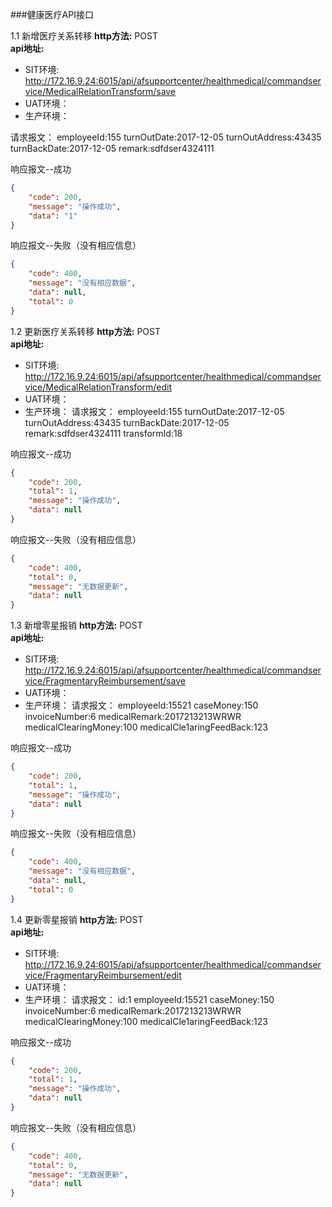 ###健康医疗API接口

1.1 新增医疗关系转移
**http方法:** POST  
**api地址:**  
* SIT环境: http://172.16.9.24:6015/api/afsupportcenter/healthmedical/commandservice/MedicalRelationTransform/save
* UAT环境：  
* 生产环境：

请求报文：
employeeId:155
turnOutDate:2017-12-05
turnOutAddress:43435
turnBackDate:2017-12-05
remark:sdfdser4324111


响应报文--成功
```json
{
    "code": 200,
    "message": "操作成功",
    "data": "1"
}
```
响应报文--失败（没有相应信息）
```json
{
    "code": 400,
    "message": "没有相应数据",
    "data": null,
    "total": 0
}
```


1.2 更新医疗关系转移
**http方法:** POST  
**api地址:**  
* SIT环境: http://172.16.9.24:6015/api/afsupportcenter/healthmedical/commandservice/MedicalRelationTransform/edit
* UAT环境：  
* 生产环境：
请求报文：
employeeId:155
turnOutDate:2017-12-05
turnOutAddress:43435
turnBackDate:2017-12-05
remark:sdfdser4324111
transformId:18

响应报文--成功
```json
{
    "code": 200,
    "total": 1,
    "message": "操作成功",
    "data": null
}

```
响应报文--失败（没有相应信息）
```json
{
    "code": 400,
    "total": 0,
    "message": "无数据更新",
    "data": null
}
```



1.3 新增零星报销
**http方法:** POST  
**api地址:**  
* SIT环境: http://172.16.9.24:6015/api/afsupportcenter/healthmedical/commandservice/FragmentaryReimbursement/save
* UAT环境：  
* 生产环境：
请求报文：
employeeId:15521
caseMoney:150
invoiceNumber:6
medicalRemark:2017213213WRWR
medicalClearingMoney:100
medicalCle1aringFeedBack:123

响应报文--成功
```json
{
    "code": 200,
    "total": 1,
    "message": "操作成功",
    "data": null
}

```
响应报文--失败（没有相应信息）
```json
{
    "code": 400,
    "message": "没有相应数据",
    "data": null,
    "total": 0
}
```


1.4 更新零星报销
**http方法:** POST  
**api地址:**  
* SIT环境: http://172.16.9.24:6015/api/afsupportcenter/healthmedical/commandservice/FragmentaryReimbursement/edit
* UAT环境：  
* 生产环境：
请求报文：
id:1
employeeId:15521
caseMoney:150
invoiceNumber:6
medicalRemark:2017213213WRWR
medicalClearingMoney:100
medicalCle1aringFeedBack:123

响应报文--成功
```json
{
    "code": 200,
    "total": 1,
    "message": "操作成功",
    "data": null
}
```
响应报文--失败（没有相应信息）
```json
{
    "code": 400,
    "total": 0,
    "message": "无数据更新",
    "data": null
}
```


